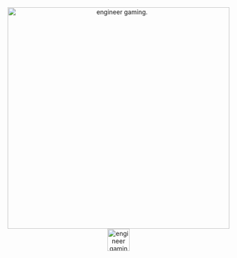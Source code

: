 <div align="center">
<img height="500" src="https://media.tenor.com/g20ktKXL20UAAAAi/eggineer.gif" alt="engineer gaming." />
</div>
<div align="center">
<img height="50" src="https://media.tenor.com/g20ktKXL20UAAAAi/eggineer.gif" alt="engineer gaming." />
</div>

